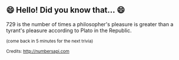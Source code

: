 ## 😄 Hello! Did you know that... 😄
729 is the number of times a philosopher's pleasure is greater than a tyrant's pleasure according to Plato in the Republic.

<sup>(come back in 5 minutes for the next trivia)</sup>


<sup>Credits: http://numbersapi.com</sup>
